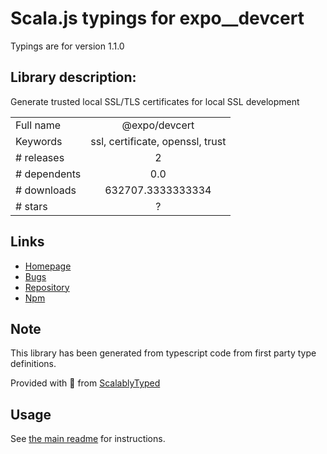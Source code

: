 
# Scala.js typings for expo__devcert

Typings are for version 1.1.0

## Library description:
Generate trusted local SSL/TLS certificates for local SSL development

|                    |                 |
| ------------------ | :-------------: |
| Full name          | @expo/devcert |
| Keywords           | ssl, certificate, openssl, trust |
| # releases         | 2 |
| # dependents       | 0.0 |
| # downloads        | 632707.3333333334 |
| # stars            | ? |

## Links
- [Homepage](https://github.com/expo/devcert#readme)
- [Bugs](https://github.com/expo/devcert/issues)
- [Repository](https://github.com/expo/devcert)
- [Npm](https://www.npmjs.com/package/%40expo%2Fdevcert)
    


## Note
This library has been generated from typescript code from first party type definitions.

Provided with :purple_heart: from [ScalablyTyped](https://github.com/oyvindberg/ScalablyTyped)

## Usage
See [the main readme](../../readme.md) for instructions.


